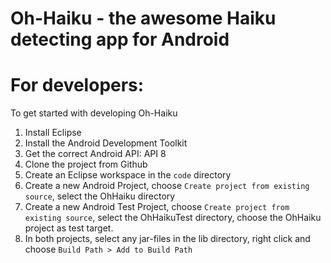 # Oh-Haiku - the awesome Haiku detecting app for Android

# For developers:
To get started with developing Oh-Haiku

1. Install Eclipse
2. Install the Android Development Toolkit
3. Get the correct Android API: API 8
4. Clone the project from Github
5. Create an Eclipse workspace in the `code` directory
6. Create a new Android Project, choose `Create project from existing source`, select the OhHaiku directory
7. Create a new Android Test Project, choose `Create project from existing source`, select the OhHaikuTest directory, choose the OhHaiku project as test target.
8. In both projects, select any jar-files in the lib directory, right click and choose `Build Path > Add to Build Path`
